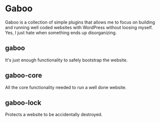 # Gaboo
Gaboo is a collection of simple plugins that allows me to focus on building and running well coded websites with WordPress without loosing myself. Yes, I just hate when something ends up disorganizing.

## gaboo
It's just enough functionality to safely bootstrap the website.

## gaboo-core
All the core functionality needed to run a well done website.

## gaboo-lock
Protects a website to be accidentally destroyed.
